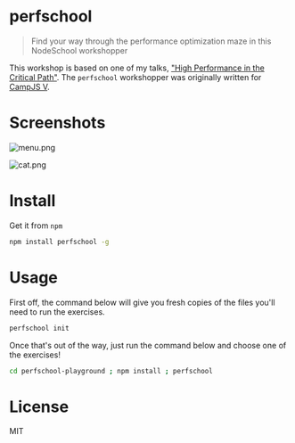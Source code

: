 # perfschool

> Find your way through the performance optimization maze in this NodeSchool workshopper

This workshop is based on one of my talks, ["High Performance in the Critical Path"][3]. The `perfschool` workshopper was originally written for [CampJS V][4].

# Screenshots

![menu.png][1]

![cat.png][2]

# Install

Get it from `npm`

```bash
npm install perfschool -g
```

# Usage

First off, the command below will give you fresh copies of the files you'll need to run the exercises.

```bash
perfschool init
```

Once that's out of the way, just run the command below and choose one of the exercises!

```bash
cd perfschool-playground ; npm install ; perfschool
```

# License

MIT

[1]: https://github.com/bevacqua/dragula/blob/master/resources/menu.png
[2]: https://github.com/bevacqua/dragula/blob/master/resources/cat.png
[3]: https://speakerdeck.com/bevacqua/high-performance-in-the-critical-path
[4]: http://v.campjs.com/
